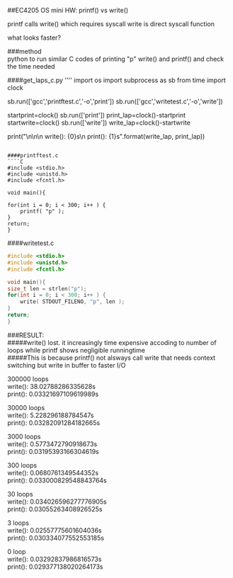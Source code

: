 ##EC4205 OS mini HW: printf() vs write()     
    
printf calls write() which requires syscall
write is direct syscall function

what looks faster?

###method    
python to run similar C codes of printing "p" write() and printf() and check the time needed

####get_laps_c.py
''''
import os
import subprocess as sb
from time import clock

sb.run(['gcc','printftest.c','-o','print'])
sb.run(['gcc','writetest.c','-o','write'])

startprint=clock()
sb.run(['print'])
print_lap=clock()-startprint
startwrite=clock()
sb.run(['write'])
write_lap=clock()-startwrite

print("\n\n\n write(): {0}s\n print(): {1}s".format(write_lap, print_lap))
````    
     
####printftest.c    
````C
#include <stdio.h>
#include <unistd.h>
#include <fcntl.h>

void main(){

for(int i = 0; i < 300; i++ ) {
    printf( "p" );
}
return;
}

````    


####writetest.c    
````C
#include <stdio.h>
#include <unistd.h>
#include <fcntl.h>

void main(){
size_t len = strlen("p");
for(int i = 0; i < 300; i++ ) {
    write( STDOUT_FILENO, "p", len );
}
return;
}
````


###RESULT:    
#####write() lost. it increasingly time expensive accoding to number of loops while printf shows negligible runningtime    
#####This is because printf() not alsways call write that needs context switching but write in buffer to faster I/O

300000 loops    
 write(): 38.02788286335628s       
 print(): 0.03321697109619989s       

30000 loops    
 write(): 5.228296188784547s    
 print(): 0.03282091284182665s    
    
3000 loops     
 write(): 0.5773472790918673s    
 print(): 0.03195393166304619s   
    
300 loops     
 write(): 0.0680761349544352s   
 print(): 0.033000829548843764s    
   
30 loops    
 write(): 0.034026596277776905s   
 print(): 0.03055263408926525s   
    
3 loops   
 write(): 0.02557775601604036s    
 print(): 0.030334077552553185s    
    
0 loop    
 write(): 0.03292837986816573s   
 print(): 0.029377138020264173s    
